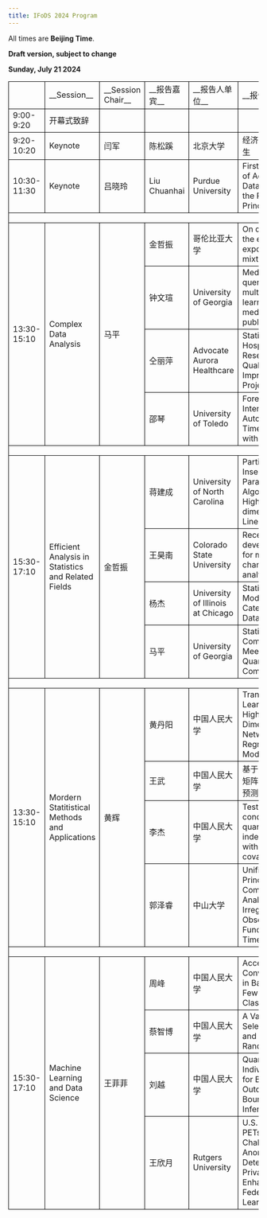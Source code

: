 ```yaml
---
title: IFoDS 2024 Program
---
```


All times are **Beijing Time**. 

**Draft version, subject to change**

**Sunday, July 21 2024**

<table>
   <col width="140" style='mso-width-source:userset;mso-width-alt:3296;'/>
   <col width="120" style='mso-width-source:userset;mso-width-alt:8960;'/>
   <col width="200" style='mso-width-source:userset;mso-width-alt:4192;'/>
   <col width="140" style='mso-width-source:userset;mso-width-alt:3328;'/>
   <col width="200" style='mso-width-source:userset;mso-width-alt:8832;'/>
   <col width="340" style='mso-width-source:userset;mso-width-alt:24000;'/>
   <tr height="30" style='height:15.00pt;'>
    <td class="xl65" height="30" width="140" style='height:30.00pt;width:77.25pt;border-left:.5pt solid windowtext;border-top:.5pt solid windowtext;border-right:.5pt solid windowtext;border-bottom:.5pt solid windowtext;'></td>
    <td class="xl66" width="120" style='width:100.00pt;border-top:.5pt solid windowtext;border-right:.5pt solid windowtext;border-bottom:.5pt solid windowtext;' x:str>  __Session__</td>
    <td class="xl66" width="200" style='width:98.25pt;border-top:.5pt solid windowtext;border-right:.5pt solid windowtext;border-bottom:.5pt solid windowtext;' x:str>  __Session Chair__</td>
    <td class="xl66" width="140" style='width:78.00pt;border-top:.5pt solid windowtext;border-right:.5pt solid windowtext;border-bottom:.5pt solid windowtext;' x:str>  __报告嘉宾__</td>
    <td class="xl66" width="200" style='width:207.00pt;border-top:.5pt solid windowtext;border-right:.5pt solid windowtext;border-bottom:.5pt solid windowtext;' x:str>  __报告人单位__</td>
    <td class="xl66" width="340" style='width:562.50pt;border-top:.5pt solid windowtext;border-right:.5pt solid windowtext;border-bottom:.5pt solid windowtext;' x:str>  __报告题目__</td>
   </tr>
   <tr height="30" style='height:15.00pt;'>
    <td class="xl65" height="30" style='height:15.00pt;border-left:.5pt solid windowtext;border-right:.5pt solid windowtext;border-bottom:.5pt solid windowtext;' x:str>  9:00-9:20</td>
    <td class="xl67" style='border-right:.5pt solid windowtext;border-bottom:.5pt solid windowtext;' x:str>  开幕式致辞</td>
    <td class="xl66" style='border-right:.5pt solid windowtext;border-bottom:.5pt solid windowtext;'></td>
    <td class="xl66" style='border-right:.5pt solid windowtext;border-bottom:.5pt solid windowtext;'></td>
    <td class="xl66" style='border-right:.5pt solid windowtext;border-bottom:.5pt solid windowtext;'></td>
    <td class="xl66" style='border-right:.5pt solid windowtext;border-bottom:.5pt solid windowtext;'></td>
   </tr>
   <tr height="30" style='height:15.00pt;'>
    <td class="xl67" height="30" style='height:15.00pt;border-left:.5pt solid windowtext;border-right:.5pt solid windowtext;border-bottom:.5pt solid windowtext;' x:str>  9:20-10:20</td>
    <td class="xl67" style='border-right:.5pt solid windowtext;border-bottom:.5pt solid windowtext;' x:str>  Keynote</td>
    <td class="xl67" style='border-right:.5pt solid windowtext;border-bottom:.5pt solid windowtext;' x:str>  闫军</td>
    <td class="xl67" style='border-right:.5pt solid windowtext;border-bottom:.5pt solid windowtext;' x:str>  陈松蹊</td>
    <td class="xl68" style='border-right:.5pt solid windowtext;border-bottom:.5pt solid windowtext;' x:str>  北京大学</td>
    <td class="xl65" style='border-right:.5pt solid windowtext;border-bottom:.5pt solid windowtext;' x:str>  经济系统数字孪生</td>
   </tr>
   <tr height="30" style='height:15.00pt;'>
    <td class="xl70" height="30" style='height:15.00pt;border-left:.5pt solid windowtext;border-right:.5pt solid windowtext;border-bottom:.5pt solid windowtext;' x:str>  10:30-11:30</td>
    <td class="xl70" style='border-right:.5pt solid windowtext;border-bottom:.5pt solid windowtext;' x:str>  Keynote</td>
    <td class="xl70" style='border-right:.5pt solid windowtext;border-bottom:.5pt solid windowtext;' x:str>  吕晓玲</td>
    <td class="xl67" style='border-right:.5pt solid windowtext;border-bottom:.5pt solid windowtext;' x:str>  Liu Chuanhai</td>
    <td class="xl71" style='border-right:.5pt solid windowtext;border-bottom:.5pt solid windowtext;' x:str>  Purdue University</td>
    <td class="xl71" style='border-right:.5pt solid windowtext;border-bottom:.5pt solid windowtext;' x:str>  First Principles of Advanced Data Analysis: the Prediction Principle</td>
   </tr>
   <tr height="31" style='height:15.50pt;'>
    <td class="xl72" height="31" colspan="6" style='height:15.50pt;border-left:.5pt solid windowtext;border-right:.5pt solid windowtext;border-bottom:.5pt solid windowtext;'></td>
   </tr>
   <tr height="30" style='height:15.00pt;'>
    <td class="xl75" height="120" rowspan="4" style='height:60.00pt;border-left:.5pt solid windowtext;border-right:.5pt solid windowtext;border-bottom:.5pt solid windowtext;' x:str>  13:30-15:10</td>
    <td class="xl76" rowspan="4" style='border-right:.5pt solid windowtext;border-bottom:.5pt solid windowtext;' x:str>  Complex Data Analysis</td>
    <td class="xl75" rowspan="4" style='border-right:.5pt solid windowtext;border-bottom:.5pt solid windowtext;' x:str>  马平</td>
    <td class="xl67" style='border-right:.5pt solid windowtext;border-bottom:.5pt solid windowtext;' x:str>  金哲振</td>
    <td class="xl71" style='border-right:.5pt solid windowtext;border-bottom:.5pt solid windowtext;' x:str>  哥伦比亚大学</td>
    <td class="xl71" style='border-right:.5pt solid windowtext;border-bottom:.5pt solid windowtext;' x:str>  On detecting the effect of exposure mixture</td>
   </tr>
   <tr height="30" style='height:15.00pt;'>
    <td class="xl67" style='border-right:.5pt solid windowtext;border-bottom:.5pt solid windowtext;' x:str>  钟文瑄</td>
    <td class="xl71" style='border-right:.5pt solid windowtext;border-bottom:.5pt solid windowtext;' x:str>  University of Georgia</td>
    <td class="xl71" style='border-right:.5pt solid windowtext;border-bottom:.5pt solid windowtext;' x:str>  MedReader: a query-based multisource AI learner of medical publications</td>
   </tr>
   <tr height="30" style='height:15.00pt;'>
    <td class="xl68" style='border-right:.5pt solid windowtext;border-bottom:.5pt solid windowtext;' x:str>  仝丽萍</td>
    <td class="xl71" style='border-right:.5pt solid windowtext;border-bottom:.5pt solid windowtext;' x:str>  Advocate Aurora Healthcare</td>
    <td class="xl71" style='border-right:.5pt solid windowtext;border-bottom:.5pt solid windowtext;' x:str>  Statistics in Hospital Research and Quality Improvement Projects</td>
   </tr>
   <tr height="30" style='height:15.00pt;'>
    <td class="xl67" style='border-right:.5pt solid windowtext;border-bottom:.5pt solid windowtext;' x:str>  邵琴</td>
    <td class="xl71" style='border-right:.5pt solid windowtext;border-bottom:.5pt solid windowtext;' x:str>  University of Toledo</td>
    <td class="xl71" style='border-right:.5pt solid windowtext;border-bottom:.5pt solid windowtext;' x:str>  Forecasting Interval for Autoregressive Time Series with trend</td>
   </tr>
   <tr height="30" style='height:15.00pt;'>
    <td class="xl81" height="30" colspan="6" style='height:15.00pt;border-left:.5pt solid windowtext;border-right:.5pt solid windowtext;border-bottom:.5pt solid windowtext;'></td>
   </tr>
   <tr height="73.50" style='height:36.75pt;mso-height-source:userset;mso-height-alt:735;'>
    <td class="xl84" height="163.50" rowspan="4" style='height:81.75pt;border-left:.5pt solid windowtext;border-right:.5pt solid windowtext;border-bottom:.5pt solid windowtext;' x:str>  15:30-17:10</td>
    <td class="xl85" rowspan="4" style='border-right:.5pt solid windowtext;border-bottom:.5pt solid windowtext;' x:str>  Efficient Analysis in Statistics and Related Fields</td>
    <td class="xl84" rowspan="4" style='border-right:.5pt solid windowtext;border-bottom:.5pt solid windowtext;' x:str>  金哲振</td>
    <td class="xl67" style='border-right:.5pt solid windowtext;border-bottom:.5pt solid windowtext;' x:str>  蒋建成</td>
    <td class="xl71" style='border-right:.5pt solid windowtext;border-bottom:.5pt solid windowtext;' x:str>  University of North Carolina</td>
    <td class="xl86" style='border-right:.5pt solid windowtext;border-bottom:.5pt solid windowtext;' x:str>  Partition-Insensitive Parallel ADMM Algorithm for High-dimensional Linear Models</td>
   </tr>
   <tr height="30" style='height:15.00pt;'>
    <td class="xl67" style='border-right:.5pt solid windowtext;border-bottom:.5pt solid windowtext;' x:str>  王昊南</td>
    <td class="xl71" style='border-right:.5pt solid windowtext;border-bottom:.5pt solid windowtext;' x:str>  Colorado State University</td>
    <td class="xl71" style='border-right:.5pt solid windowtext;border-bottom:.5pt solid windowtext;' x:str>  Recent developments for multi-channel factor analysis</td>
   </tr>
   <tr height="30" style='height:15.00pt;'>
    <td class="xl67" style='border-right:.5pt solid windowtext;border-bottom:.5pt solid windowtext;' x:str>  杨杰</td>
    <td class="xl71" style='border-right:.5pt solid windowtext;border-bottom:.5pt solid windowtext;' x:str>  University of Illinois at Chicago</td>
    <td class="xl71" style='border-right:.5pt solid windowtext;border-bottom:.5pt solid windowtext;' x:str>  Statistical Models for Categorical Data Analysis</td>
   </tr>
   <tr height="30" style='height:15.00pt;'>
    <td class="xl67" style='border-right:.5pt solid windowtext;border-bottom:.5pt solid windowtext;' x:str>  马平</td>
    <td class="xl71" style='border-right:.5pt solid windowtext;border-bottom:.5pt solid windowtext;' x:str>  University of Georgia</td>
    <td class="xl71" style='border-right:.5pt solid windowtext;border-bottom:.5pt solid windowtext;' x:str>  Statistical Computing Meets Quantum Computing</td>
   </tr>
   <tr height="30" style='height:15.00pt;'>
    <td class="xl81" height="30" colspan="6" style='height:15.00pt;border-left:.5pt solid windowtext;border-right:.5pt solid windowtext;border-bottom:.5pt solid windowtext;'></td>
   </tr>
   <tr height="30" style='height:15.00pt;'>
    <td class="xl84" height="120" rowspan="4" style='height:60.00pt;border-left:.5pt solid windowtext;border-right:.5pt solid windowtext;border-bottom:.5pt solid windowtext;' x:str>  13:30-15:10</td>
    <td class="xl91" rowspan="4" style='border-right:.5pt solid windowtext;border-bottom:.5pt solid windowtext;' x:str>  Mordern Statitistical Methods and Applications</td>
    <td class="xl92" rowspan="4" style='border-right:.5pt solid windowtext;border-bottom:.5pt solid windowtext;' x:str>  黄辉</td>
    <td class="xl71" style='border-right:.5pt solid windowtext;border-bottom:.5pt solid windowtext;' x:str>  黄丹阳</td>
    <td class="xl71" style='border-right:.5pt solid windowtext;border-bottom:.5pt solid windowtext;' x:str>  中国人民大学</td>
    <td class="xl71" style='border-right:.5pt solid windowtext;border-bottom:.5pt solid windowtext;' x:str>  Transfer Learning in High-Dimensional Network Regression Model</td>
   </tr>
   <tr height="30" style='height:15.00pt;'>
    <td class="xl71" style='border-right:.5pt solid windowtext;border-bottom:.5pt solid windowtext;' x:str>  王武</td>
    <td class="xl71" style='border-right:.5pt solid windowtext;border-bottom:.5pt solid windowtext;' x:str>  中国人民大学</td>
    <td class="xl71" style='border-right:.5pt solid windowtext;border-bottom:.5pt solid windowtext;' x:str>  基于产业链网络矩阵的股票价格预测图模型</td>
   </tr>
   <tr height="30" style='height:15.00pt;'>
    <td class="xl71" style='border-right:.5pt solid windowtext;border-bottom:.5pt solid windowtext;' x:str>  李杰</td>
    <td class="xl71" style='border-right:.5pt solid windowtext;border-bottom:.5pt solid windowtext;' x:str>  中国人民大学</td>
    <td class="xl71" style='border-right:.5pt solid windowtext;border-bottom:.5pt solid windowtext;' x:str>  Testing conditional quantile independence with functional covariate</td>
   </tr>
   <tr height="30" style='height:15.00pt;'>
    <td class="xl71" style='border-right:.5pt solid windowtext;border-bottom:.5pt solid windowtext;' x:str>  郭泽睿</td>
    <td class="xl71" style='border-right:.5pt solid windowtext;border-bottom:.5pt solid windowtext;' x:str>  中山大学</td>
    <td class="xl71" style='border-right:.5pt solid windowtext;border-bottom:.5pt solid windowtext;' x:str>  Unified Principal Components Analysis of Irregularly Observed Functional Time Series</td>
   </tr>
   <tr height="30" style='height:15.00pt;'>
    <td class="xl97" height="30" colspan="6" style='height:15.00pt;border-left:.5pt solid windowtext;border-right:.5pt solid windowtext;border-bottom:.5pt solid windowtext;'></td>
   </tr>
   <tr height="30" style='height:15.00pt;'>
    <td class="xl84" height="150" rowspan="4" style='height:75.00pt;border-left:.5pt solid windowtext;border-right:.5pt solid windowtext;border-bottom:.5pt solid windowtext;' x:str>  15:30-17:10</td>
    <td class="xl100" rowspan="4" style='border-right:.5pt solid windowtext;border-bottom:.5pt solid windowtext;' x:str>  Machine Learning and Data Science</td>
    <td class="xl92" rowspan="4" style='border-right:.5pt solid windowtext;border-bottom:.5pt solid windowtext;' x:str>  王菲菲</td>
    <td class="xl71" style='border-right:.5pt solid windowtext;border-bottom:.5pt solid windowtext;' x:str>  周峰</td>
    <td class="xl71" style='border-right:.5pt solid windowtext;border-bottom:.5pt solid windowtext;' x:str>  中国人民大学</td>
    <td class="xl71" style='border-right:.5pt solid windowtext;border-bottom:.5pt solid windowtext;' x:str>  Accelerating Convergence in Bayesian Few-Shot Classification</td>
   </tr>
   <tr height="30" style='height:15.00pt;'>
    <td class="xl71" style='border-right:.5pt solid windowtext;border-bottom:.5pt solid windowtext;' x:str>  蔡智博</td>
    <td class="xl71" style='border-right:.5pt solid windowtext;border-bottom:.5pt solid windowtext;' x:str>  中国人民大学</td>
    <td class="xl71" style='border-right:.5pt solid windowtext;border-bottom:.5pt solid windowtext;' x:str>  A Variable Selection Tree and Its Random Forest</td>
   </tr>
   <tr height="60" style='height:30.00pt;'>
    <td class="xl71" style='border-right:.5pt solid windowtext;border-bottom:.5pt solid windowtext;' x:str>  刘越</td>
    <td class="xl71" style='border-right:.5pt solid windowtext;border-bottom:.5pt solid windowtext;' x:str>  中国人民大学</td>
    <td class="xl86" style='border-right:.5pt solid windowtext;border-bottom:.5pt solid windowtext;' x:str>  Quantifying Individual Risk for Binary Outcome:<br/>Bounds and Inference</td>
   </tr>
   <tr height="30" style='height:15.00pt;'>
    <td class="xl71" style='border-right:.5pt solid windowtext;border-bottom:.5pt solid windowtext;' x:str>  王欣月</td>
    <td class="xl71" style='border-right:.5pt solid windowtext;border-bottom:.5pt solid windowtext;' x:str>  Rutgers University</td>
    <td class="xl71" style='border-right:.5pt solid windowtext;border-bottom:.5pt solid windowtext;' x:str>  U.S.-U.K. PETs Prize Challenge: Anomaly Detection via Privacy-Enhanced Federated Learning</td>
   </tr>
  </table>